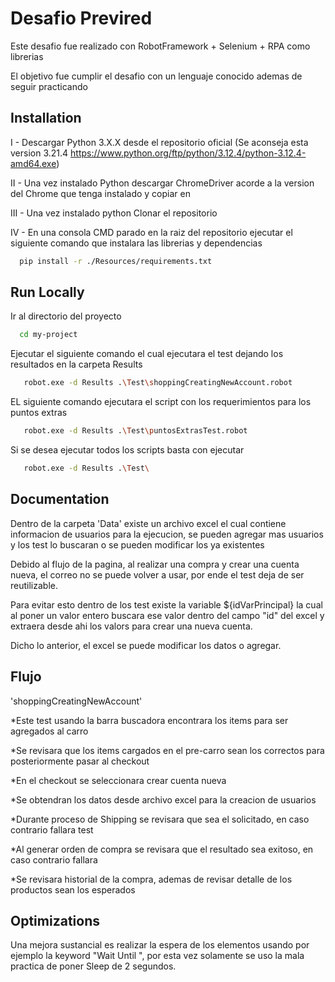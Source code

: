 
# Desafio Previred

Este desafio fue realizado con RobotFramework + Selenium + RPA  como librerias

El objetivo fue cumplir el desafio con un lenguaje conocido ademas de seguir practicando 


## Installation

I - Descargar Python 3.X.X desde el repositorio oficial
    (Se aconseja esta version 3.21.4 https://www.python.org/ftp/python/3.12.4/python-3.12.4-amd64.exe)

II - Una vez instalado Python descargar ChromeDriver acorde a la version del Chrome que tenga instalado y copiar en 

III - Una vez instalado python Clonar el repositorio

IV - En una consola CMD parado en la raiz del repositorio ejecutar el siguiente comando que instalara las librerias y dependencias
```bash
  pip install -r ./Resources/requirements.txt 
```
    
## Run Locally

Ir al directorio del proyecto

```bash
  cd my-project
```

Ejecutar el siguiente comando el cual ejecutara el test dejando los resultados en la carpeta Results

```bash
   robot.exe -d Results .\Test\shoppingCreatingNewAccount.robot
```

EL siguiente comando ejecutara el script con los requerimientos para los puntos extras

```bash
   robot.exe -d Results .\Test\puntosExtrasTest.robot
```

Si se desea ejecutar todos los scripts basta con ejecutar
```bash
   robot.exe -d Results .\Test\
```


## Documentation

Dentro de la carpeta 'Data' existe un archivo excel el cual contiene informacion de usuarios para la ejecucion, se pueden agregar mas usuarios y los test lo buscaran o se pueden modificar los ya existentes

Debido al flujo de la pagina, al realizar una compra y crear una cuenta nueva, el correo no se puede volver a usar, por ende el test deja de ser reutilizable.

Para evitar esto dentro de los test existe la variable ${idVarPrincipal} la cual al poner un valor entero buscara ese valor dentro del campo "id" del excel y extraera desde ahi los valors para crear una nueva cuenta.

Dicho lo anterior, el excel se puede modificar los datos o agregar.

## Flujo
'shoppingCreatingNewAccount'

*Este test usando la barra buscadora encontrara los items para ser agregados al carro

*Se revisara que los items cargados en el pre-carro sean los correctos para posteriormente pasar al checkout

*En el checkout se seleccionara crear cuenta nueva

*Se obtendran los datos desde archivo excel para la creacion de usuarios

*Durante proceso de Shipping se revisara que sea el solicitado, en caso contrario fallara test

*Al generar orden de compra se revisara que el resultado sea exitoso, en caso contrario fallara

*Se revisara historial de la compra, ademas de revisar detalle de los productos sean los esperados




## Optimizations

Una mejora sustancial es realizar la espera de los elementos usando por ejemplo la keyword "Wait Until ", por esta vez solamente se uso la mala practica de poner Sleep  de 2 segundos.

